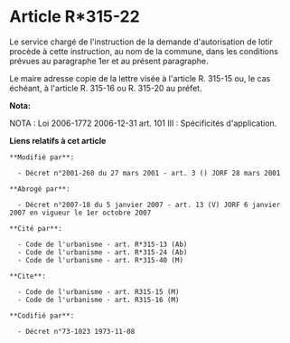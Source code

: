 # Article R*315-22

Le service chargé de l'instruction de la demande d'autorisation de lotir procède à cette instruction, au nom de la commune,
dans les conditions prévues au paragraphe 1er et au présent paragraphe.

Le maire adresse copie de la lettre visée à l'article R. 315-15 ou, le cas échéant, à l'article R. 315-16 ou R. 315-20 au
préfet.

**Nota:**

NOTA : Loi 2006-1772 2006-12-31 art. 101 III : Spécificités d'application.

**Liens relatifs à cet article**

	**Modifié par**:

	  - Décret n°2001-260 du 27 mars 2001 - art. 3 () JORF 28 mars 2001

	**Abrogé par**:

	  - Décret n°2007-18 du 5 janvier 2007 - art. 13 (V) JORF 6 janvier 2007 en vigueur le 1er octobre 2007

	**Cité par**:

	  - Code de l'urbanisme - art. R*315-13 (Ab)
	  - Code de l'urbanisme - art. R*315-24 (Ab)
	  - Code de l'urbanisme - art. R*315-40 (M)

	**Cite**:

	  - Code de l'urbanisme - art. R315-15 (M)
	  - Code de l'urbanisme - art. R315-16 (M)

	**Codifié par**:

	  - Décret n°73-1023 1973-11-08
